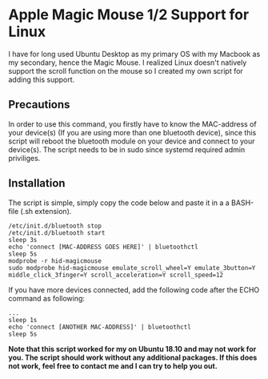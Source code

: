 # Apple Magic Mouse 1/2 Support for Linux
I have for long used Ubuntu Desktop as my primary OS with my Macbook as my secondary, hence the Magic Mouse. I realized Linux doesn't natively support the scroll function on the mouse so I created my own script for adding this support.

## Precautions
In order to use this command, you firstly have to know the MAC-address of your device(s) (If you are using more than one bluetooth device), since this script will reboot the bluetooth module on your device and connect to your device(s). The script needs to be in sudo since systemd required admin priviliges.

## Installation
The script is simple, simply copy the code below and paste it in a a BASH-file (.sh extension).

```
/etc/init.d/bluetooth stop
/etc/init.d/bluetooth start
sleep 3s
echo 'connect [MAC-ADDRESS GOES HERE]' | bluetoothctl
sleep 5s
modprobe -r hid-magicmouse
sudo modprobe hid-magicmouse emulate_scroll_wheel=Y emulate_3button=Y middle_click_3finger=Y scroll_acceleration=Y scroll_speed=12
```

If you have more devices connected, add the following code after the ECHO command as following:

```
...
sleep 1s
echo 'connect [ANOTHER MAC-ADDRESS]' | bluetoothctl
sleep 5s
```

**Note that this script worked for my on Ubuntu 18.10 and may not work for you. The script should work without any additional packages. If this does not work, feel free to contact me and I can try to help you out.**
